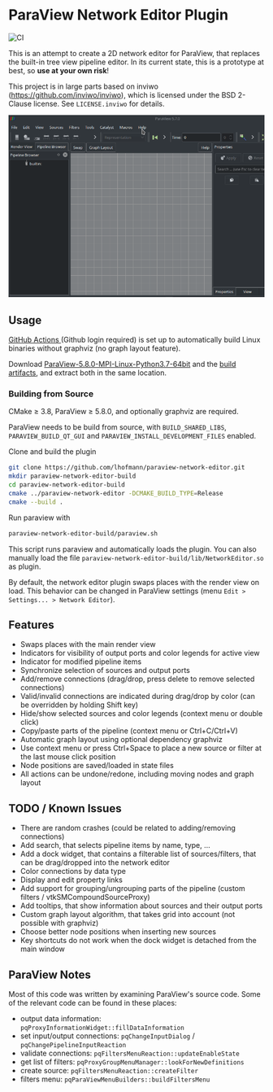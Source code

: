 # ParaView Network Editor Plugin

![CI](https://github.com/lhofmann/paraview-network-editor/workflows/CI/badge.svg)

This is an attempt to create a 2D network editor for ParaView, that replaces the built-in tree view pipeline editor.
In its current state, this is a prototype at best, so **use at your own risk**!

This project is in large parts based on inviwo (https://github.com/inviwo/inviwo), which is licensed under the BSD 2-Clause license. See `LICENSE.inviwo` for details.

![Demo](demo.gif)

## Usage

[GitHub Actions ](https://github.com/lhofmann/paraview-network-editor/actions) (Github login required) is set up to automatically build Linux binaries without graphviz (no graph layout feature).

Download [ParaView-5.8.0-MPI-Linux-Python3.7-64bit](https://www.paraview.org/files/v5.8/ParaView-5.8.0-MPI-Linux-Python3.7-64bit.tar.gz) and the [build artifacts](https://github.com/lhofmann/paraview-network-editor/suites/711213037/artifacts/6934209), and extract both in the same location.

### Building from Source

CMake &ge; 3.8, ParaView &ge; 5.8.0, and optionally graphviz are required.

ParaView needs to be build from source, with `BUILD_SHARED_LIBS`, `PARAVIEW_BUILD_QT_GUI` and `PARAVIEW_INSTALL_DEVELOPMENT_FILES` enabled.

Clone and build the plugin
```bash
git clone https://github.com/lhofmann/paraview-network-editor.git
mkdir paraview-network-editor-build
cd paraview-network-editor-build
cmake ../paraview-network-editor -DCMAKE_BUILD_TYPE=Release
cmake --build .
```
Run paraview with
```bash
paraview-network-editor-build/paraview.sh
```
This script runs paraview and automatically loads the plugin.
You can also manually load the file `paraview-network-editor-build/lib/NetworkEditor.so` as plugin.

By default, the network editor plugin swaps places with the render view on load. 
This behavior can be changed in ParaView settings (menu `Edit > Settings... > Network Editor`). 

## Features

* Swaps places with the main render view
* Indicators for visibility of output ports and color legends for active view
* Indicator for modified pipeline items
* Synchronize selection of sources and output ports
* Add/remove connections (drag/drop, press delete to remove selected connections)
* Valid/invalid connections are indicated during drag/drop by color (can be overridden by holding Shift key) 
* Hide/show selected sources and color legends (context menu or double click)
* Copy/paste parts of the pipeline (context menu or Ctrl+C/Ctrl+V)
* Automatic graph layout using optional dependency graphviz
* Use context menu or press Ctrl+Space to place a new source or filter at the last mouse click position
* Node positions are saved/loaded in state files
* All actions can be undone/redone, including moving nodes and graph layout 

## TODO / Known Issues

* There are random crashes (could be related to adding/removing connections)
* Add search, that selects pipeline items by name, type, ...
* Add a dock widget, that contains a filterable list of sources/filters, that can be drag/dropped into the network editor
* Color connections by data type
* Display and edit property links
* Add support for grouping/ungrouping parts of the pipeline (custom filters / vtkSMCompoundSourceProxy)
* Add tooltips, that show information about sources and their output ports
* Custom graph layout algorithm, that takes grid into account (not possible with graphviz)
* Choose better node positions when inserting new sources
* Key shortcuts do not work when the dock widget is detached from the main window

## ParaView Notes

Most of this code was written by examining ParaView's source code. 
Some of the relevant code can be found in these places: 

* output data information: `pqProxyInformationWidget::fillDataInformation`
* set input/output connections: `pqChangeInputDialog` / `pqChangePipelineInputReaction` 
* validate connections: `pqFiltersMenuReaction::updateEnableState`
* get list of filters: `pqProxyGroupMenuManager::lookForNewDefinitions`
* create source: `pqFiltersMenuReaction::createFilter`
* filters menu: `pqParaViewMenuBuilders::buildFiltersMenu`

